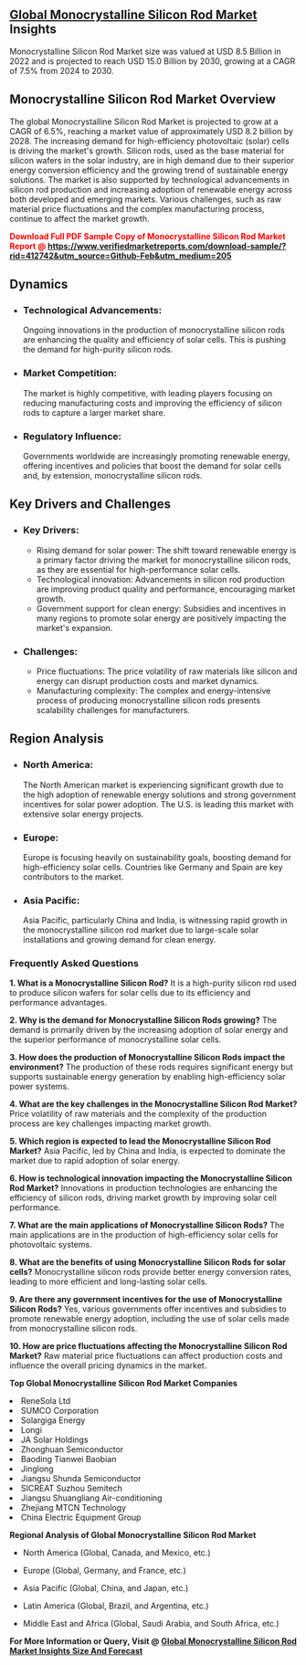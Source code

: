 <h2><a href="https://www.verifiedmarketreports.com/download-sample/?rid=412742&amp;utm_source=Github&amp;utm_medium=205" target="_blank">Global Monocrystalline Silicon Rod Market</a> Insights</h2><p>Monocrystalline Silicon Rod Market size was valued at USD 8.5 Billion in 2022 and is projected to reach USD 15.0 Billion by 2030, growing at a CAGR of 7.5% from 2024 to 2030.</p><p> <h2>Monocrystalline Silicon Rod Market Overview</h2> <p>The global Monocrystalline Silicon Rod Market is projected to grow at a CAGR of 6.5%, reaching a market value of approximately USD 8.2 billion by 2028. The increasing demand for high-efficiency photovoltaic (solar) cells is driving the market's growth. Silicon rods, used as the base material for silicon wafers in the solar industry, are in high demand due to their superior energy conversion efficiency and the growing trend of sustainable energy solutions. The market is also supported by technological advancements in silicon rod production and increasing adoption of renewable energy across both developed and emerging markets. Various challenges, such as raw material price fluctuations and the complex manufacturing process, continue to affect the market growth.</p> <p><strong><p><span class=""><span style="color: #ff0000;"><strong>Download Full PDF Sample Copy of Monocrystalline Silicon Rod Market Report</strong> @ </span><a href="https://www.verifiedmarketreports.com/download-sample/?rid=412742&amp;utm_source=Github-Feb&amp;utm_medium=205" target="_blank">https://www.verifiedmarketreports.com/download-sample/?rid=412742&amp;utm_source=Github-Feb&amp;utm_medium=205</a></span></p></strong></p> <h2>Dynamics</h2> <ul> <li><h3>Technological Advancements:</h3> Ongoing innovations in the production of monocrystalline silicon rods are enhancing the quality and efficiency of solar cells. This is pushing the demand for high-purity silicon rods.</li> <li><h3>Market Competition:</h3> The market is highly competitive, with leading players focusing on reducing manufacturing costs and improving the efficiency of silicon rods to capture a larger market share.</li> <li><h3>Regulatory Influence:</h3> Governments worldwide are increasingly promoting renewable energy, offering incentives and policies that boost the demand for solar cells and, by extension, monocrystalline silicon rods.</li> </ul> <h2>Key Drivers and Challenges</h2> <ul> <li><h3>Key Drivers:</h3> <ul> <li>Rising demand for solar power: The shift toward renewable energy is a primary factor driving the market for monocrystalline silicon rods, as they are essential for high-performance solar cells.</li> <li>Technological innovation: Advancements in silicon rod production are improving product quality and performance, encouraging market growth.</li> <li>Government support for clean energy: Subsidies and incentives in many regions to promote solar energy are positively impacting the market's expansion.</li> </ul> </li> <li><h3>Challenges:</h3> <ul> <li>Price fluctuations: The price volatility of raw materials like silicon and energy can disrupt production costs and market dynamics.</li> <li>Manufacturing complexity: The complex and energy-intensive process of producing monocrystalline silicon rods presents scalability challenges for manufacturers.</li> </ul> </li> </ul> <h2>Region Analysis</h2> <ul> <li><h3>North America:</h3> The North American market is experiencing significant growth due to the high adoption of renewable energy solutions and strong government incentives for solar power adoption. The U.S. is leading this market with extensive solar energy projects.</li> <li><h3>Europe:</h3> Europe is focusing heavily on sustainability goals, boosting demand for high-efficiency solar cells. Countries like Germany and Spain are key contributors to the market.</li> <li><h3>Asia Pacific:</h3> Asia Pacific, particularly China and India, is witnessing rapid growth in the monocrystalline silicon rod market due to large-scale solar installations and growing demand for clean energy.</li> </ul> <h3>Frequently Asked Questions</h3> <p><strong>1. What is a Monocrystalline Silicon Rod?</strong> It is a high-purity silicon rod used to produce silicon wafers for solar cells due to its efficiency and performance advantages.</p> <p><strong>2. Why is the demand for Monocrystalline Silicon Rods growing?</strong> The demand is primarily driven by the increasing adoption of solar energy and the superior performance of monocrystalline solar cells.</p> <p><strong>3. How does the production of Monocrystalline Silicon Rods impact the environment?</strong> The production of these rods requires significant energy but supports sustainable energy generation by enabling high-efficiency solar power systems.</p> <p><strong>4. What are the key challenges in the Monocrystalline Silicon Rod Market?</strong> Price volatility of raw materials and the complexity of the production process are key challenges impacting market growth.</p> <p><strong>5. Which region is expected to lead the Monocrystalline Silicon Rod Market?</strong> Asia Pacific, led by China and India, is expected to dominate the market due to rapid adoption of solar energy.</p> <p><strong>6. How is technological innovation impacting the Monocrystalline Silicon Rod Market?</strong> Innovations in production technologies are enhancing the efficiency of silicon rods, driving market growth by improving solar cell performance.</p> <p><strong>7. What are the main applications of Monocrystalline Silicon Rods?</strong> The main applications are in the production of high-efficiency solar cells for photovoltaic systems.</p> <p><strong>8. What are the benefits of using Monocrystalline Silicon Rods for solar cells?</strong> Monocrystalline silicon rods provide better energy conversion rates, leading to more efficient and long-lasting solar cells.</p> <p><strong>9. Are there any government incentives for the use of Monocrystalline Silicon Rods?</strong> Yes, various governments offer incentives and subsidies to promote renewable energy adoption, including the use of solar cells made from monocrystalline silicon rods.</p> <p><strong>10. How are price fluctuations affecting the Monocrystalline Silicon Rod Market?</strong> Raw material price fluctuations can affect production costs and influence the overall pricing dynamics in the market.</p> </p><p><strong>Top Global Monocrystalline Silicon Rod Market Companies</strong></p><div data-test-id=""><p><li>ReneSola Ltd</li><li> SUMCO Corporation</li><li> Solargiga Energy</li><li> Longi</li><li> JA Solar Holdings</li><li> Zhonghuan Semiconductor</li><li> Baoding Tianwei Baobian</li><li> Jinglong</li><li> Jiangsu Shunda Semiconductor</li><li> SICREAT Suzhou Semitech</li><li> Jiangsu Shuangliang Air-conditioning</li><li> Zhejiang MTCN Technology</li><li> China Electric Equipment Group</li></p><div><strong>Regional Analysis of&nbsp;Global Monocrystalline Silicon Rod Market</strong></div><ul><li dir="ltr"><p dir="ltr">North America&nbsp;(Global, Canada, and Mexico, etc.)</p></li><li dir="ltr"><p dir="ltr">Europe (Global, Germany, and France, etc.)</p></li><li dir="ltr"><p dir="ltr">Asia Pacific&nbsp;(Global, China, and Japan, etc.)</p></li><li dir="ltr"><p dir="ltr">Latin America&nbsp;(Global, Brazil, and Argentina, etc.)</p></li><li dir="ltr">Middle East and Africa&nbsp;(Global, Saudi Arabia, and South Africa, etc.)</li></ul><p><strong>For More Information or Query, Visit @&nbsp;</strong><strong><a href="https://www.verifiedmarketreports.com/product/monocrystalline-silicon-rod-market/?utm_source=Github&amp;utm_medium=205" target="_blank">Global Monocrystalline Silicon Rod Market Insights Size And Forecast</a></strong></p></div>
